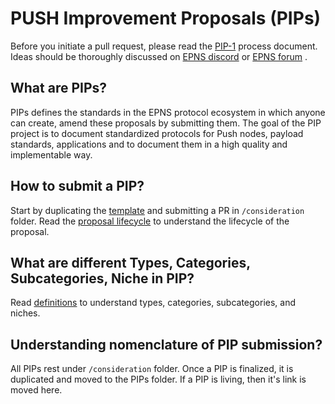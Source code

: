 # PUSH Improvement Proposals (PIPs)

Before you initiate a pull request, please read the [PIP-1](./PIPs/pip-1-workflow-index.md) process document. Ideas should be thoroughly discussed on [EPNS discord](https://discord.gg/YVPB99F9W5) or [EPNS forum](https://gov.epns.io/c/general-discussions/18) .

## What are PIPs?

PIPs defines the standards in the EPNS protocol ecosystem in which anyone can create, amend these proposals by submitting them. The goal of the PIP project is to document standardized protocols for Push nodes, payload standards, applications and to document them in a high quality and implementable way.

## How to submit a PIP?

Start by duplicating the [template](../pip-template.md) and submitting a PR in <code>/consideration</code> folder. Read the [proposal lifecycle](../pip-lifecycle.md) to understand the lifecycle of the proposal.

## What are different Types, Categories, Subcategories, Niche in PIP?

Read [definitions](../definitions) to understand types, categories, subcategories, and niches.

## Understanding nomenclature of PIP submission?

All PIPs rest under <code>/consideration</code> folder. Once a PIP is finalized, it is duplicated and moved to the PIPs folder. If a PIP is living, then it's link is moved here.
